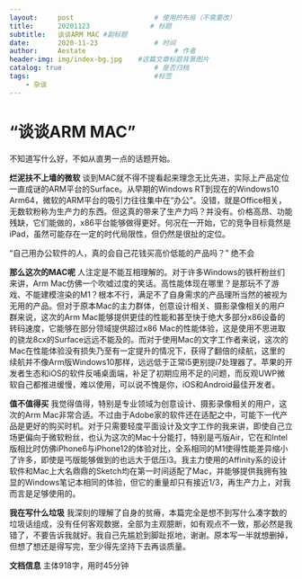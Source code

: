 ```yaml
---
layout:     post                    # 使用的布局（不需要改）
title:      20201123               # 标题 
subtitle:   谈谈ARM MAC #副标题
date:       2020-11-23              # 时间
author:     Aestate                      # 作者
header-img: img/index-bg.jpg    #这篇文章标题背景图片
catalog: true                       # 是否归档
tags:                               #标签
    - 杂谈
---
```


# **“谈谈ARM MAC”**

不知道写什么好，不如从直男一点的话题开始。

**烂泥扶不上墙的微软**
谈到MAC就不得不提看起来理念无比先进，实际上产品定位一直成谜的ARM平台的Surface。从早期的Windows RT到现在的Windows10 Arm64，微软的ARM平台的吸引力往往集中在“办公”。没错，就是Office相关，无数软粉称为生产力的东西。但这真的带来了生产力吗？并没有。价格高昂、功能残缺，它们能做的，x86平台能够做得更好。何况在一开始，它的竞争目标竟然是iPad，虽然可能存在一定的时代局限性，但仍然是很扯的定位。

“自己用办公软件的人，真的会自己花钱买高价低能的产品吗？”
绝不会

**那么这次的MAC呢**
人注定是不能互相理解的。对于许多Windows的铁杆粉丝们来讲，Arm Mac仿佛一个吹嘘过度的笑话。高性能体现在哪里？是那玩不了游戏、不能建模渲染的M1？根本不行，满足不了自身需求的产品理所当然的被视为无用的产品。但对于原本Mac的主力群体，创意设计相关、摄影录像相关的用户群来说，这次的Arm Mac能够提供更佳的性能和甚至快于绝大多部分x86设备的转码速度，它能够在部分领域提供超过x86 Mac的性能体验，这是使用不思进取的骁龙8cx的Surface远远不能及的。而对于使用Mac的文字工作者来说，这次的Mac在性能体验没有损失乃至有一定提升的情况下，获得了翻倍的续航，这里的续航并不像Arm版Windows10那样，远远低于正常i5更别提i7处理器了。苹果的开发者生态和iOS的软件反哺桌面端，补足了初期应用不足的问题，而反观UWP微软自己都推进缓慢，难以使用，可以说不愧是你，iOS和Android最佳开发者。

**值不值得买**
我觉得值得，特别是专业领域为创意设计、摄影录像相关的用户，这次的Arm Mac非常合适。不过由于Adobe家的软件还在适配之中，可能下一代产品是更好的购买时机。对于只需要轻度平面设计及文字工作的我来讲，即使自己立场更偏向于微软粉丝，也认为这次的Mac十分能打，特别是丐版Air，它在和Intel版相比时仿佛iPhone6与iPhone12的体验对比，全系相同的M1使得性能差异缩小了许多，即使是丐版能够做到的也远大于低压i3。我主力使用的Affinity系的设计软件和Mac上大名鼎鼎的Sketch均在第一时间适配了Mac，并能够提供我拥有独显的Windows笔记本相同的体验，但它的重量却只有接近1/3，再生产力上，对我而言是足够使用的。

**我在写什么垃圾**
我深刻的理解了自身的贫瘠，本篇完全是想不到写什么凑字数的垃圾话组成，没有任何客观数据，全部为主观臆断，如有观点不一致，那必然是我错了，不要告诉我就好。我自己先尴尬到脚趾抠地，谢谢。原本写一半就想删掉，但想了想还是得写完，至少得先坚持下去再谈质量。

**文档信息**
主体918字，用时45分钟
